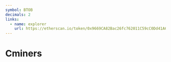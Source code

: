```yaml
---
symbol: BTOB
decimals: 2
links:
  - name: explorer
    url: https://etherscan.io/token/0x9669CA82Bac26fc762011C59cC0Dd41A665e861B
---
```


# Cminers
